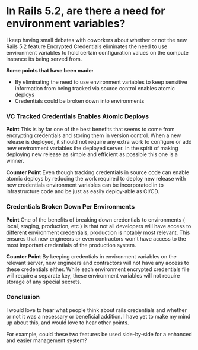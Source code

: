 # In Rails 5.2, are there a need for environment variables?

I keep having small debates with coworkers about whether or not the new Rails 5.2 feature Encrypted Credentials eliminates the need to use environment variables to hold certain configuration values on the compute instance its being served from.

**Some points that have been made:**

- By eliminating the need to use environment variables to keep sensitive information from being tracked via source control enables atomic deploys
- Credentials could be broken down into environments

### VC Tracked Credentials Enables Atomic Deploys

**Point**
This is by far one of the best benefits that seems to come from encrypting credentials and storing them in version control. When a new release is deployed, it should not require any extra work to configure or add new environment variables the deployed server. In the spirit of making deploying new release as simple and efficient as possible this one is a winner.

**Counter Point**
Even though tracking credentials in source code can enable atomic deploys by reducing the work required to deploy new release with new credentials environment variables can be incorporated in to infrastructure code and be just as easily deploy-able as CI/CD. 

### Credentials Broken Down Per Environments
**Point**
One of the benefits of breaking down credentials to environments ( local, staging, production, etc ) is that not all developers will have access to different environment credentials, production is notably most relevant. This ensures that new engineers or even contractors won't have access to the most important credentials of the production system.

**Counter Point**
By keeping credentials in environment variables on the relevant server, new engineers and contractors will not have any access to these credentials either. While each environment encrypted credentials file will require a separate key, these environment variables will not require storage of any special secrets.

### Conclusion
I would love to hear what people think about rails credentials and whether or not it was a necessary or beneficial addition. I have yet to make my mind up about this, and would love to hear other points.

For example, could these two features be used side-by-side for a enhanced and easier management system?
